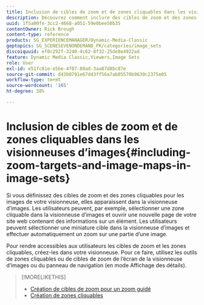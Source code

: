 ```yaml
---
title: Inclusion de cibles de zoom et de zones cliquables dans les visionneuses d’images
description: Découvrez comment inclure des cibles de zoom et des zones cliquables dans les visionneuses d’images d’Adobe Dynamic Media Classic.
uuid: 1f5a00fe-3cc2-4668-a051-59e0bee50b35
contentOwner: Rick Brough
content-type: reference
products: SG_EXPERIENCEMANAGER/Dynamic-Media-Classic
geptopics: SG_SCENESEVENONDEMAND_PK/categories/image_sets
discoiquuid: ef0c292f-3240-4c62-8f32-25de8e4922ad
feature: Dynamic Media Classic,Viewers,Image Sets
role: User
exl-id: e51fc81e-e5be-4f07-80ad-3aa87d8bc87e
source-git-commit: d43b0791e67d43ff56a7ab85570b9639c2375e05
workflow-type: tm+mt
source-wordcount: '165'
ht-degree: 38%

---
```


# Inclusion de cibles de zoom et de zones cliquables dans les visionneuses d’images{#including-zoom-targets-and-image-maps-in-image-sets}

Si vous définissez des cibles de zoom et des zones cliquables pour les images de votre visionneuse, elles apparaissent dans la visionneuse d’images. Les utilisateurs peuvent, par exemple, sélectionner une zone cliquable dans la visionneuse d’images et ouvrir une nouvelle page de votre site web contenant des informations sur un élément. Les utilisateurs peuvent sélectionner une miniature cible dans la visionneuse d’images et effectuer automatiquement un zoom sur une partie d’une image.

Pour rendre accessibles aux utilisateurs les cibles de zoom et les zones cliquables, créez-les dans votre visionneuse. Pour ce faire, utilisez les outils de zones cliquables ou de cibles de zoom de l’écran de la visionneuse d’images ou du panneau de navigation (en mode Affichage des détails).

>[!MORELIKETHIS]
>
>* [Création de cibles de zoom pour un zoom guidé](creating-zoom-targets-guided-zoom.md#creating_zoom_targets_for_guided_zoom)
>* [Création de zones cliquables](creating-image-maps.md#creating_image_maps)


